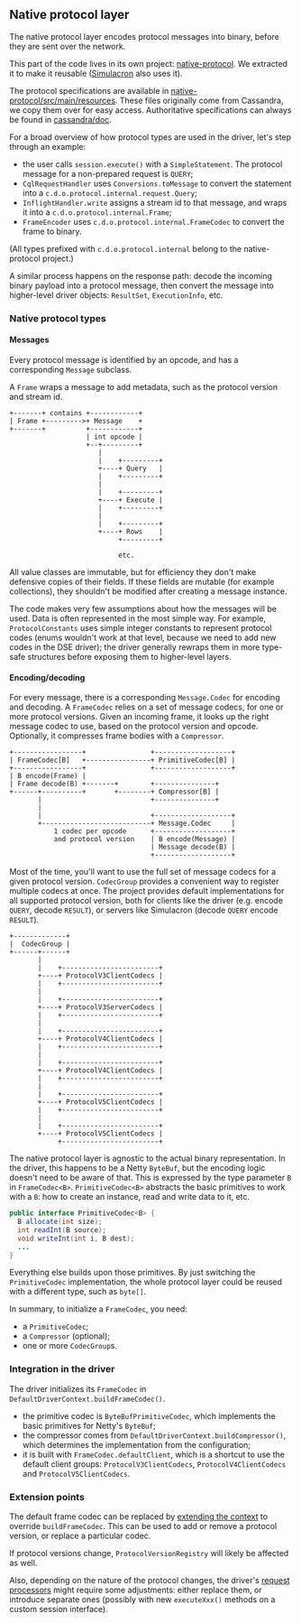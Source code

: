 ## Native protocol layer

The native protocol layer encodes protocol messages into binary, before they are sent over the
network.

This part of the code lives in its own project:
[native-protocol](https://github.com/datastax/native-protocol). We extracted it to make it reusable
([Simulacron](https://github.com/datastax/simulacron) also uses it).

The protocol specifications are available in
[native-protocol/src/main/resources](https://github.com/datastax/native-protocol/tree/1.x/src/main/resources).
These files originally come from Cassandra, we copy them over for easy access. Authoritative specifications can
always be found in [cassandra/doc](https://github.com/apache/cassandra/tree/trunk/doc).


For a broad overview of how protocol types are used in the driver, let's step through an example:

* the user calls `session.execute()` with a `SimpleStatement`. The protocol message for a
  non-prepared request is `QUERY`;
* `CqlRequestHandler` uses `Conversions.toMessage` to convert the statement into a
  `c.d.o.protocol.internal.request.Query`;
* `InflightHandler.write` assigns a stream id to that message, and wraps it into a
  `c.d.o.protocol.internal.Frame`;
* `FrameEncoder` uses `c.d.o.protocol.internal.FrameCodec` to convert the frame to binary.

(All types prefixed with `c.d.o.protocol.internal` belong to the native-protocol project.)

A similar process happens on the response path: decode the incoming binary payload into a protocol
message, then convert the message into higher-level driver objects: `ResultSet`, `ExecutionInfo`,
etc. 

### Native protocol types

#### Messages

Every protocol message is identified by an opcode, and has a corresponding `Message` subclass.

A `Frame` wraps a message to add metadata, such as the protocol version and stream id.

```ditaa
+-------+ contains +------------+
| Frame +--------->+ Message    +
+-------+          +------------+
                   | int opcode |
                   +--+---------+
                      |
                      |    +---------+
                      +----+ Query   |
                      |    +---------+
                      |
                      |    +---------+
                      +----+ Execute |
                      |    +---------+
                      |
                      |    +---------+
                      +----+ Rows    |
                           +---------+
                           
                           etc.
```

All value classes are immutable, but for efficiency they don't make defensive copies of their
fields. If these fields are mutable (for example collections), they shouldn't be modified after
creating a message instance.

The code makes very few assumptions about how the messages will be used. Data is often represented
in the most simple way. For example, `ProtocolConstants` uses simple integer constants to represent
protocol codes (enums wouldn't work at that level, because we need to add new codes in the DSE
driver); the driver generally rewraps them in more type-safe structures before exposing them to
higher-level layers.

#### Encoding/decoding

For every message, there is a corresponding `Message.Codec` for encoding and decoding. A
`FrameCodec` relies on a set of message codecs, for one or more protocol versions. Given an incoming
frame, it looks up the right message codec to use, based on the protocol version and opcode.
Optionally, it compresses frame bodies with a `Compressor`.
 

```ditaa
+-----------------+                +-------------------+
| FrameCodec[B]   +----------------+ PrimitiveCodec[B] |
+-----------------+                +-------------------+
| B encode(Frame) |
| Frame decode(B) +-------+        +---------------+
+------+----------+       +--------+ Compressor[B] |
       |                           +---------------+
       |
       |                           +-------------------+
       +---------------------------+ Message.Codec     |
           1 codec per opcode      +-------------------+
           and protocol version    | B encode(Message) |
                                   | Message decode(B) |
                                   +-------------------+
```

Most of the time, you'll want to use the full set of message codecs for a given protocol version.
`CodecGroup` provides a convenient way to register multiple codecs at once. The project provides
default implementations for all supported protocol version, both for clients like the driver (e.g.
encode `QUERY`, decode `RESULT`), or servers like Simulacron (decode `QUERY` encode `RESULT`).


```ditaa
+-------------+
|  CodecGroup |
+------+------+
       |
       |    +------------------------+
       +----+ ProtocolV3ClientCodecs |
       |    +------------------------+
       |
       |    +------------------------+
       +----+ ProtocolV3ServerCodecs |
       |    +------------------------+
       |
       |    +------------------------+
       +----+ ProtocolV4ClientCodecs |
       |    +------------------------+
       |
       |    +------------------------+
       +----+ ProtocolV4ClientCodecs |
       |    +------------------------+
       |
       |    +------------------------+
       +----+ ProtocolV5ClientCodecs |
       |    +------------------------+
       |
       |    +------------------------+
       +----+ ProtocolV5ClientCodecs |
            +------------------------+
```

The native protocol layer is agnostic to the actual binary representation. In the driver, this
happens to be a Netty `ByteBuf`, but the encoding logic doesn't need to be aware of that. This is
expressed by the type parameter `B` in `FrameCodec<B>`. `PrimitiveCodec<B>` abstracts the basic
primitives to work with a `B`: how to create an instance, read and write data to it, etc.

```java
public interface PrimitiveCodec<B> {
  B allocate(int size);
  int readInt(B source);
  void writeInt(int i, B dest);
  ...
}
```

Everything else builds upon those primitives. By just switching the `PrimitiveCodec` implementation,
the whole protocol layer could be reused with a different type, such as `byte[]`.

In summary, to initialize a `FrameCodec`, you need:

* a `PrimitiveCodec`;
* a `Compressor` (optional);
* one or more `CodecGroup`s.

### Integration in the driver

The driver initializes its `FrameCodec` in `DefaultDriverContext.buildFrameCodec()`.

* the primitive codec is `ByteBufPrimitiveCodec`, which implements the basic primitives for Netty's
  `ByteBuf`;
* the compressor comes from `DefaultDriverContext.buildCompressor()`, which determines the
  implementation from the configuration;
* it is built with `FrameCodec.defaultClient`, which is a shortcut to use the default client groups:
  `ProtocolV3ClientCodecs`, `ProtocolV4ClientCodecs` and `ProtocolV5ClientCodecs`.

### Extension points

The default frame codec can be replaced by [extending the
context](../common/context/#overriding-a-context-component) to override `buildFrameCodec`. This
can be used to add or remove a protocol version, or replace a particular codec.

If protocol versions change, `ProtocolVersionRegistry` will likely be affected as well.

Also, depending on the nature of the protocol changes, the driver's [request
processors](../request_execution/#request-processors) might require some adjustments: either replace
them, or introduce separate ones (possibly with new `executeXxx()` methods on a custom session
interface).
